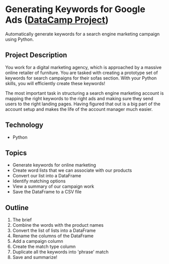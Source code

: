 # Generating Keywords for Google Ads ([DataCamp Project](https://www.datacamp.com/))
Automatically generate keywords for a search engine marketing campaign using Python.
## Project Description
You work for a digital marketing agency, which is approached by a massive online retailer of furniture. You are tasked with creating a prototype set of keywords for search campaigns for their sofas section. With your Python skills, you will efficiently create these keywords!

The most important task in structuring a search engine marketing account is mapping the right keywords to the right ads and making sure they send users to the right landing pages. Having figured that out is a big part of the account setup and makes the life of the account manager much easier.
## Technology
- Python
## Topics
- Generate keywords for online marketing
- Create word lists that we can associate with our products
- Convert our list into a DataFrame
- Identify matching options
- View a summary of our campaign work
- Save the DataFrame to a CSV file
## Outline
1. The brief
2. Combine the words with the product names
3. Convert the list of lists into a DataFrame
4. Rename the columns of the DataFrame
5. Add a campaign column
6. Create the match type column
7. Duplicate all the keywords into 'phrase' match
8. Save and summarize!

